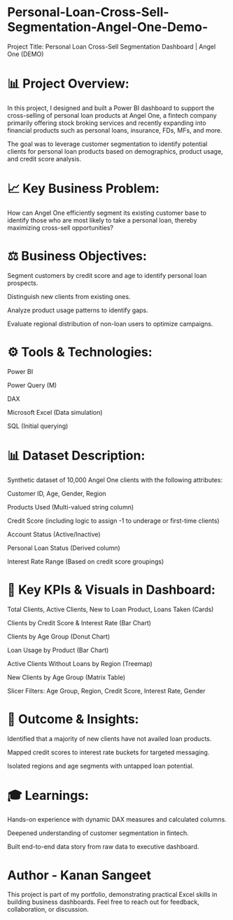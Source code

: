 # Personal-Loan-Cross-Sell-Segmentation-Angel-One-Demo-
Project Title: Personal Loan Cross-Sell Segmentation Dashboard | Angel One (DEMO)


# 📊 Project Overview:

In this project, I designed and built a Power BI dashboard to support the cross-selling of personal loan products at Angel One, a fintech company primarily offering stock broking services and recently expanding into financial products such as personal loans, insurance, FDs, MFs, and more.

The goal was to leverage customer segmentation to identify potential clients for personal loan products based on demographics, product usage, and credit score analysis.

# 📈 Key Business Problem:

How can Angel One efficiently segment its existing customer base to identify those who are most likely to take a personal loan, thereby maximizing cross-sell opportunities?

# ⚖️ Business Objectives:

Segment customers by credit score and age to identify personal loan prospects.

Distinguish new clients from existing ones.

Analyze product usage patterns to identify gaps.

Evaluate regional distribution of non-loan users to optimize campaigns.

# ⚙️ Tools & Technologies:

Power BI

Power Query (M)

DAX

Microsoft Excel (Data simulation)

SQL (Initial querying)

# 📊 Dataset Description:

Synthetic dataset of 10,000 Angel One clients with the following attributes:

Customer ID, Age, Gender, Region

Products Used (Multi-valued string column)

Credit Score (including logic to assign -1 to underage or first-time clients)

Account Status (Active/Inactive)

Personal Loan Status (Derived column)

Interest Rate Range (Based on credit score groupings)

# 📅 Key KPIs & Visuals in Dashboard:

Total Clients, Active Clients, New to Loan Product, Loans Taken (Cards)

Clients by Credit Score & Interest Rate (Bar Chart)

Clients by Age Group (Donut Chart)

Loan Usage by Product (Bar Chart)

Active Clients Without Loans by Region (Treemap)

New Clients by Age Group (Matrix Table)

Slicer Filters: Age Group, Region, Credit Score, Interest Rate, Gender

# 🚀 Outcome & Insights:

Identified that a majority of new clients have not availed loan products.

Mapped credit scores to interest rate buckets for targeted messaging.

Isolated regions and age segments with untapped loan potential.

# 🎓 Learnings:

Hands-on experience with dynamic DAX measures and calculated columns.

Deepened understanding of customer segmentation in fintech.

Built end-to-end data story from raw data to executive dashboard.

# Author - Kanan Sangeet

This project is part of my portfolio, demonstrating practical Excel skills in building business dashboards. Feel free to reach out for feedback, collaboration, or discussion.

